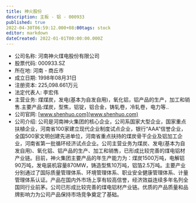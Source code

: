```yaml
---
title: 神火股份
description: 主板 - 铝 - 000933
published: true
2022-04-30T06:59:12.000+08:00tags: stock
editor: markdown
dateCreated: 2022-01-01T00:00:00.000Z
---
```


- 公司名称: 河南神火煤电股份有限公司
- 股票代码: 000933.SZ
- 所在地: 河南 - 商丘市
- 成立日期: 1998年08月31日
- 注册资本: 225,098.661万元
- 法定代表人: 李宏伟
- 主营业务: 煤煤炭，发电(基本为自发自用)，氧化铝，铝产品的生产，加工和销售.主要产品:煤炭，型焦，铝锭，铝合金，铸轧卷，冷轧卷，电力等..
- 公司官网: [www.shenhuo.com](www.shenhuo.com)
- 公司介绍: 公司是河南神火集团的核心企业，公司系国家大型企业，国家重点扶植企业，河南省100家建立现代企业制度试点企业，银行“AAA”信誉企业，全国500家文明创建先进单位，河南省重点扶持的煤炭骨干企业及铝加工企业，河南省第一批循环经济试点企业。公司主营业务为煤炭、发电(基本为自发自用)、氧化铝、铝产品的生产、加工和销售，已形成比较完善的煤电铝材产业链。目前，神火集团主要产品的年生产能力为：煤炭1500万吨，电解铝90万吨，发电装机容量870MW，铸造型焦10万吨，铝箔2.5万吨。主要产业分别通过了国际质量管理体系、环境管理体系、职业安全健康管理体系、计量管理体系认证。产品在国内外市场上享有较高信誉，经济效益连续多年名列全国同行业前茅。公司已形成比较完善的煤电铝材产业链。优质的产品质量和品牌影响力为公司产品保持市场竞争奠定了基础。


